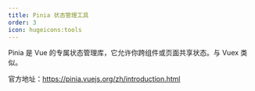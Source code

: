 ```yaml
---
title: Pinia 状态管理工具
order: 3
icon: hugeicons:tools
---
```


Pinia 是 Vue 的专属状态管理库，它允许你跨组件或页面共享状态。与 Vuex 类似。 

官方地址：https://pinia.vuejs.org/zh/introduction.html
